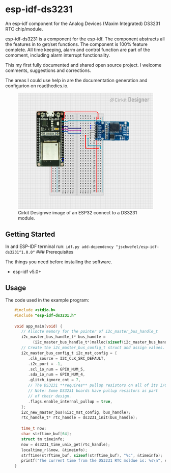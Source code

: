 # esp-idf-ds3231

An esp-idf component for the Analog Devices (Maxim Integrated) DS3231
RTC chip/module.

esp-idf-ds3231 is a component for the esp-idf. The component abstracts
all the features in to get/set functions. The component is 100% feature
complete. All time keeping, alarm and control function are part of the
comoment, including alarm interrupt functionality.

This my first fully documented and shared open source project. I welcome
comments, suggestions and corrections.

The areas I could use help in are the documentation generation and
configurion on readthedics.io.

<figure>
<img src="docs/circuit_image.png" alt="docs/circuit_image.png" />
<figcaption>Cirkit Designwe image of an ESP32 connect to a DS3231
module.</figcaption>
</figure>

## Getting Started

In and ESP-IDF terminal run:
`idf.py add-dependency "jschwefel/esp-idf-ds3231^1.0.0"` \###
Prerequisites

The things you need before installing the software.

-   esp-idf v5.0+

## Usage

The code used in the example program:
```C
    #include <stdio.h>
    #include "esp-idf-ds3231.h"

    void app_main(void) {
       // Allocte memory for the pointer of i2c_master_bus_handle_t
       i2c_master_bus_handle_t* bus_handle = 
            (i2c_master_bus_handle_t*)malloc(sizeof(i2c_master_bus_handle_t));
       // Create the i2c_master_bus_config_t struct and assign values.
       i2c_master_bus_config_t i2c_mst_config = {
          .clk_source = I2C_CLK_SRC_DEFAULT,
          .i2c_port = -1,
          .scl_io_num = GPIO_NUM_5,
          .sda_io_num = GPIO_NUM_4,
          .glitch_ignore_cnt = 7,
          // The DS3231 **requires** pullup resistors on all of its I/O pins. 
          // Note: Some DS3231 boards have pullup resistors as part
          // of their design.
          .flags.enable_internal_pullup = true,
       };
       i2c_new_master_bus(&i2c_mst_config, bus_handle);
       rtc_handle_t* rtc_handle = ds3231_init(bus_handle);

       time_t now;
       char strftime_buf[64];
       struct tm timeinfo;
       now = ds3231_time_unix_get(rtc_handle);
       localtime_r(&now, &timeinfo);
       strftime(strftime_buf, sizeof(strftime_buf), "%c", &timeinfo);
       printf("The current time from the DS3231 RTC moldue is: %s\n", strftime_buf);
    }
```